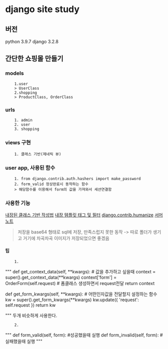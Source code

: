 # django site study

## 버전

python 3.9.7
django 3.2.8

## 간단한 쇼핑몰 만들기

### models

        1.user
        > UserClass
        2.shopping
        > ProductClass, OrderClass

### urls

        1. admin
        2. user
        3. shopping

### views 구현

        1. 클래스 기반(제네릭 뷰)

### user app, 사용된 함수

        1. from django.contrib.auth.hashers import make_password
        2. form_valid 정상완료시 동작하는 함수
        > 해당함수를 이용해서 form의 값을 가져와서 세션연결함

### 사용한 기능

[내장된 클래스 기반 작성법](https://docs.djangoproject.com/en/4.0/topics/class-based-views/generic-display/#built-in-class-based-generic-views)
[내장 템플릿 태그 및 필터](https://docs.djangoproject.com/en/4.0/ref/templates/builtins/)
[django.contrib.humanize](https://docs.djangoproject.com/en/4.0/ref/contrib/humanize/)
[서머노트](https://summernote.org/getting-started/#requires-html5-doctype)

> 저장을 base64 형태로 sql에 저장, 만족스럽지 못한 동작 -> 따로 폴더가 생기고 거기에 차곡차곡 이미지가 저장되었으면 좋겠음

#### 팁

        1.

"""
def get_context_data(self, **kwargs): # 값을 추가하고 싶을때
context = super().get_context_data(**kwargs)
context['form'] = OrderForm(self.request) # 폼클래스 생성하면서 request전달
return context

def get_form_kwargs(self, **kwargs): # 어떤인자값을 전달할지 설정하는 함수
kw = super().get_form_kwargs(**kwargs)
kw.update({
'request': self.request
})
return kw

"""
두개 비슷하게 사용한다.

        2.

"""
def form_valid(self, form): #성공했을때 실행
def form_invalid(self, form): #실패했을때 실행
"""
